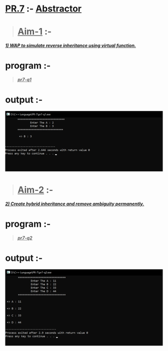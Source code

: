 # <u>PR.7</u> :- <u>Abstractor</u>

><u>Aim-1</u> :-
>===========

<u>***1) WAP to simulate reverse inheritance using virtual function.***</u>

program :-
===========

><u>***pr7-q1***</u>

# output :-

<img src="https://github.com/maulikkikani/CPP/blob/master/PR-7/photo/p7.1.png" hight="200px" alt="image to loded">

><u>Aim-2</u> :-
>===========

<u>***2) Create hybrid inheritance and remove ambiguity permanently.***</u>

program :-
===========

><u>***pr7-q2***</u>

# output :-

<img src="https://github.com/maulikkikani/CPP/blob/master/PR-7/photo/p7.2.png" hight="200px" alt="image to loded">
